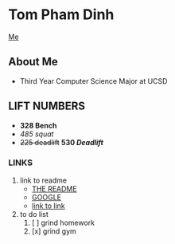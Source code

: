 # Tom Pham Dinh

[Me](20210108_195709.jpg)
## About Me
* Third Year Computer Science Major at UCSD
## LIFT NUMBERS
- **328 Bench**
- *485 squat*
- ~~225 deadlift~~ **530 _Deadlift_** 

### LINKS
1. link to readme
   - [THE README](README.md)
   * [GOOGLE](https://www.google.com/)
   * [link to link](https://github.com/UCSDTOMPHAMDINH/UCSDTOMPHAMDINH.github.io/blob/main/index.md#links)
2. to do list
   1. [ ] grind homework
   2. [x] grind gym
   